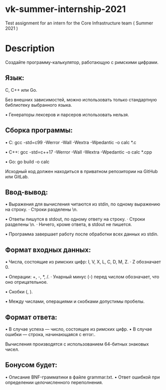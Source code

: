 # vk-summer-internship-2021
Test assignment for an intern for the Core Infrastructure team ( Summer 2021 )

# Description
Создайте программу-калькулятор, работающую с римскими цифрами.

## Язык: 
C, C++ или Go.

Без внешних зависимостей, можно использовать только стандартную библиотеку выбранного языка.

• Генераторы лексеров и парсеров использовать нельзя.

## Сборка программы:

• C: gcc -std=c99 -Werror -Wall -Wextra -Wpedantic -o calc *.c

• C++: gcc -std=c++17 -Werror -Wall -Wextra -Wpedantic -o calc *.cpp

• Go: go build -o calc

Исходный код должен находиться в приватном репозитории на GitHub или GitLab.

## Ввод-вывод:

• Выражения для вычисления читаются из stdin, по одному выражению на строку.
· Строки разделены \n.

• Ответы пишутся в stdout, по одному ответу на строку.
· Строки разделены \n.
· Ничего, кроме ответа, в stdout не пишется.

• Программа завершает работу после обработки всех данных из stdin.

## Формат входных данных:

• Числа, состоящие из римских цифр: I, V, X, L, C, D, M, Z.
· Z обозначает 0.

• Операции: +, -, *, /.
· Унарный минус (-) перед числом обозначает, что оно отрицательное.

• Скобки (, ).

• Между числами, операциями и скобками допустимы пробелы.

## Формат ответа:
• В случае успеха — число, состоящее из римских цифр.
• В случае ошибки — строка, начинающаяся с error:.

Вычисления производятся с использованием 64-битных знаковых чисел.

## Бонусом будет:
• Описание BNF-грамматики в файле grammar.txt.
• Ответ ошибкой при определении целочисленного переполнения.
